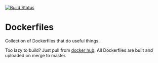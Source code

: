[![Build Status](https://travis-ci.org/pratikmallya/Dockerfiles.svg?branch=master)](https://travis-ci.org/pratikmallya/Dockerfiles)
# Dockerfiles

Collection of Dockerfiles that do useful things.

Too lazy to build? Just pull from [docker hub](https://hub.docker.com/r/pratikmallya). All Dockerfiles are built and uploaded on merge to master.

